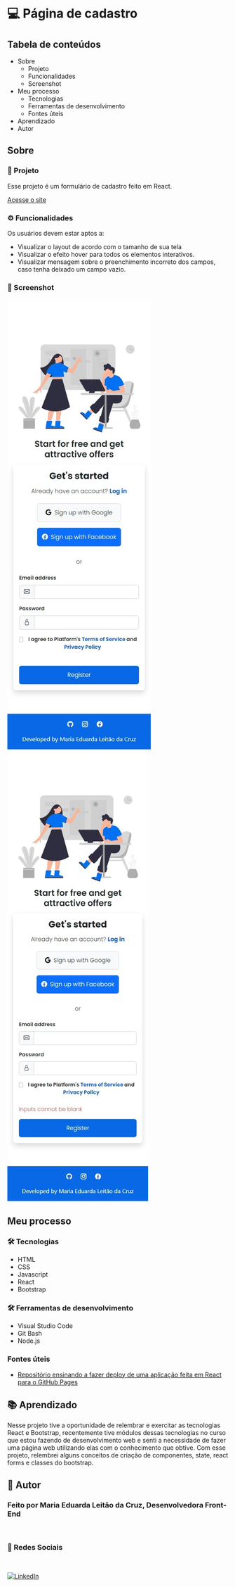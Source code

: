 # 💻 Página de cadastro

## Tabela de conteúdos

- Sobre
    - Projeto
    - Funcionalidades
    - Screenshot
- Meu processo
    - Tecnologias
    - Ferramentas de desenvolvimento
    - Fontes úteis
- Aprendizado
- Autor

## Sobre

### 📑 Projeto

Esse projeto é um formulário de cadastro feito em React.

[Acesse o site](https://mariamourie.github.io/signup-form/)

### ⚙️ Funcionalidades

Os usuários devem estar aptos a:

- Visualizar o layout de acordo com o tamanho de sua tela
- Visualizar o efeito hover para todos os elementos interativos.
- Visualizar mensagem sobre o preenchimento incorreto dos campos, caso tenha deixado um campo vazio.

### 📸 Screenshot

![Mobile Screenshot](./src/assets/images/mobile-design.jpeg)
![Active states](./src/assets/images/active-states.jpeg)

## Meu processo

### 🛠️ Tecnologias

- HTML
- CSS
- Javascript
- React
- Bootstrap

### 🛠️ Ferramentas de desenvolvimento

- Visual Studio Code
- Git Bash
- Node.js

### Fontes úteis

- [Repositório ensinando a fazer deploy de uma aplicação feita em React para o GitHub Pages](https://github.com/gitname/react-gh-pages)

## 📚 Aprendizado

Nesse projeto tive a oportunidade de relembrar e exercitar as tecnologias React e Bootstrap, recentemente tive módulos dessas tecnologias no curso que estou fazendo de desenvolvimento web e senti a necessidade de fazer uma página web utilizando elas com o conhecimento que obtive. Com esse projeto, relembrei alguns conceitos de criação de componentes, state, react forms e classes do bootstrap.

## 📍 Autor

   <h3>Feito por Maria Eduarda Leitão da Cruz, Desenvolvedora Front-End</h3>

<br>

### 📲 Redes Sociais

<br>

[![LinkedIn](https://img.shields.io/badge/LinkedIn-%230077B5.svg?logo=linkedin&logoColor=white)](https://linkedin.com/in/maria-eduarda-cruz) 